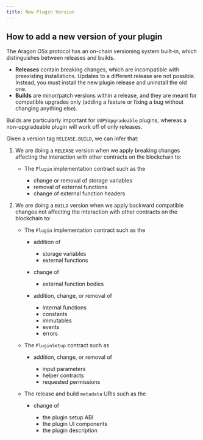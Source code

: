 ```yaml
---
title: New Plugin Version
---
```


## How to add a new version of your plugin

The Aragon OSx protocol has an on-chain versioning system built-in, which distinguishes between releases and builds.

- **Releases** contain breaking changes, which are incompatible with preexisting installations. Updates to a different release are not possible. Instead, you must install the new plugin release and uninstall the old one.
- **Builds** are minor/patch versions within a release, and they are meant for compatible upgrades only (adding a feature or fixing a bug without changing anything else).

Builds are particularly important for `UUPSUpgradeable` plugins, whereas a non-upgradeable plugin will work off of only releases.

Given a version tag `RELEASE.BUILD`, we can infer that:

1.  We are doing a `RELEASE` version when we apply breaking changes affecting the interaction with other contracts on the blockchain to:

    - The `Plugin` implementation contract such as the

      - change or removal of storage variables
      - removal of external functions
      - change of external function headers

2.  We are doing a `BUILD` version when we apply backward compatible changes not affecting the interaction with other contracts on the blockchain to:

    - The `Plugin` implementation contract such as the

      - addition of

        - storage variables
        - external functions

      - change of

        - external function bodies

      - addition, change, or removal of

        - internal functions
        - constants
        - immutables
        - events
        - errors

    - The `PluginSetup` contract such as

      - addition, change, or removal of

        - input parameters
        - helper contracts
        - requested permissions

    - The release and build `metadata` URIs such as the

      - change of

        - the plugin setup ABI
        - the plugin UI components
        - the plugin description
